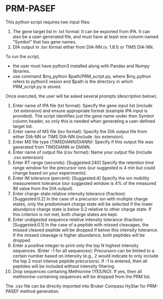 # PRM-PASEF

This python script requires two input files: 
1) The gene target list in .txt format: It can be exported from IPA. It can also be a user-generated file, and must have at least one column named "Symbol" that has gene names.
2) DIA output in .tsv format either from DIA-NN (v. 1.8.1) or TIMS DIA-NN.

To run the script, 
- the user must have python3 installed along with Pandas and Numpy libraries.
- use command $my_python $path/PRM_script.py, where $my_python refers to python3 vesion and $path is the directory in which PRM_script.py is stored.

Once executed, the user will be asked several prompts (description below).
1) Enter name of IPA file (txt format):
Specify the gene input list (include .txt extension) and ensure appropriate format (example IPA input is provided).
The script identifies just the gene name under then Symbol column header, so only this is needed when generating a user-defined target list.
2) Enter name of MS file (tsv format):
Specify the DIA output file from either DIA-NN or TIMS DIA-NN (include .tsv extension).
3) Enter MS file type (TIMSDIANN/DIANN):
Specify if this output file was generated from TIMSDIANN or DIANN.
4) Enter name of output file (csv format):
Name your output file (include .csv extension)
5) Enter RT range (seconds): [Suggested:240]
Specify the retention time range window for the precursor ions (our suggested is 4 min but could change based on your experiments).
6) Enter IM tolerance (percent): [Suggested:4]
Specify the ion mobility measurement tolerance (our suggested window is 4% of the measured IM value from the DIA output).
7) Enter charge-state relative intensity tolerance (fraction): [Suggested:0.2]
In the case of a precursor ion with multiple charge states, only the predominant charge state will be selected if the lower 
abundance charge state is below 0.2 relative to other charge state. If this criterion is not met, both charge states are kept.
8) Enter undigested sequence relative intensity tolerance (fraction): [Suggested:0.1]
In the case of a peptide with missed cleavages, the missed cleaved peptide will be dropped if below this intensity tolerance. If
the missed cleavage is higher abundance, both peptides will be dropped.
9) Enter a positive integer to print only the top N highest intensity sequences. (Enter -1 for all sequences):
Precursors can be limited to a certain number based on intensity (e.g., 2 would indicate to only include the top 2 most intense 
peptide precursors). If -1 is entered, then all peptides will be included without intensity filtering.
10) Drop sequences contaning Methionine (YES/NO):
If yes, then all methionine-containing sequences will be dropped from the PRM list.

The .csv file can be directly imported into Bruker Compass HyStar for PRM-PASEF method generation.

